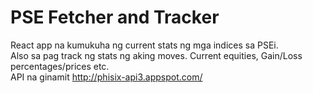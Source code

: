 # PSE Fetcher and Tracker
React app na kumukuha ng current stats ng mga indices sa PSEi.<br/>
Also sa pag track ng stats ng aking moves. Current equities, Gain/Loss percentages/prices etc.<br/>
API na ginamit http://phisix-api3.appspot.com/<br/>
